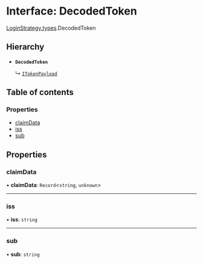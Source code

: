# Interface: DecodedToken

[LoginStrategy.types](../modules/LoginStrategy_types.md).DecodedToken

## Hierarchy

- **`DecodedToken`**

  ↳ [`ITokenPayload`](LoginStrategy_types.ITokenPayload.md)

## Table of contents

### Properties

- [claimData](LoginStrategy_types.DecodedToken.md#claimdata)
- [iss](LoginStrategy_types.DecodedToken.md#iss)
- [sub](LoginStrategy_types.DecodedToken.md#sub)

## Properties

### claimData

• **claimData**: `Record`<`string`, `unknown`\>

___

### iss

• **iss**: `string`

___

### sub

• **sub**: `string`
